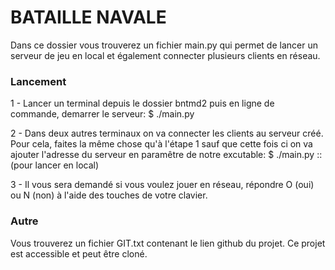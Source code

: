 # BATAILLE NAVALE

Dans ce dossier vous trouverez un fichier main.py qui permet de lancer un serveur de jeu en local et également connecter plusieurs clients en réseau.


### Lancement

1 - Lancer un terminal depuis le dossier bntmd2 puis en ligne de commande, demarrer le serveur:
	$ ./main.py

2 - Dans deux autres terminaux on va connecter les clients au serveur créé. Pour cela, faites la même chose qu'à l'étape 1 sauf que cette fois ci on va ajouter l'adresse du serveur en paramêtre de notre excutable:
	$ ./main.py :: (pour lancer en local)

3 - Il vous sera demandé si vous voulez jouer en réseau, répondre O (oui) ou N (non) à l'aide des touches de votre clavier.


### Autre

Vous trouverez un fichier GIT.txt contenant le lien github du projet. Ce projet est accessible et peut être cloné.

